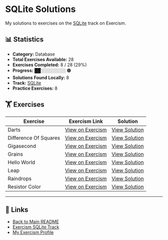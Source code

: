 # SQLite Solutions

My solutions to exercises on the [SQLite](https://exercism.org/tracks/sqlite) track on Exercism.

## 📊 Statistics

- **Category:** Database
- **Total Exercises Available:** 28
- **Exercises Completed:** 8 / 28 (29%)
- **Progress:** ██░░░░░░░░ 🟠
- **Solutions Found Locally:** 8
- **Track:** [SQLite](https://exercism.org/tracks/sqlite)
- **Practice Exercises:** 8

## 🏋️ Exercises

| Exercise | Exercism Link | Solution |
|----------|---------------|----------|
| Darts | [View on Exercism](https://exercism.org/tracks/sqlite/exercises/darts) | [View Solution](darts/README.md) |
| Difference Of Squares | [View on Exercism](https://exercism.org/tracks/sqlite/exercises/difference-of-squares) | [View Solution](difference-of-squares/README.md) |
| Gigasecond | [View on Exercism](https://exercism.org/tracks/sqlite/exercises/gigasecond) | [View Solution](gigasecond/README.md) |
| Grains | [View on Exercism](https://exercism.org/tracks/sqlite/exercises/grains) | [View Solution](grains/README.md) |
| Hello World | [View on Exercism](https://exercism.org/tracks/sqlite/exercises/hello-world) | [View Solution](hello-world/README.md) |
| Leap | [View on Exercism](https://exercism.org/tracks/sqlite/exercises/leap) | [View Solution](leap/README.md) |
| Raindrops | [View on Exercism](https://exercism.org/tracks/sqlite/exercises/raindrops) | [View Solution](raindrops/README.md) |
| Resistor Color | [View on Exercism](https://exercism.org/tracks/sqlite/exercises/resistor-color) | [View Solution](resistor-color/README.md) |

---

## 🔗 Links

- [Back to Main README](../README.md)
- [Exercism SQLite Track](https://exercism.org/tracks/sqlite)
- [My Exercism Profile](https://exercism.org/profiles/princemuel)

